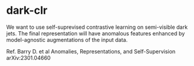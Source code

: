 # dark-clr

We want to use self-suprevised contrastive learning on semi-visible dark jets. 
The final representation will have anomalous features enhanced by model-agnostic augmentations of the input data.

Ref.
Barry D. et al
Anomalies, Representations, and Self-Supervision
arXiv:2301.04660
